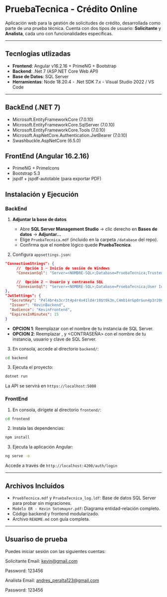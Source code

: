 # PruebaTecnica - Crédito Online
Aplicación web para la gestión de solicitudes de crédito, desarrollada como parte de una prueba técnica. Cuenta con dos tipos de usuario: **Solicitante** y **Analista**, cada uno con funcionalidades específicas.

---

## Tecnlogias utlizadas

- **Frontend**: Angular v16.2.16 + PrimeNG + Bootstrap
- **Backend**: .Net 7 (ASP.NET Core Web API)
- **Base de Datos**: SQL Server
- **Herramientas**: Node 18.20.4 - .Net SDK 7.x - Visual Studio 2022 / VS Code

---

## BackEnd (.NET 7)
- Microsoft.EntityFrameworkCore (7.0.10)
- Microsoft.EntityFrameworkCore.SqlServer (7.0.10)
- Microsoft.EntityFrameworkCore.Tools (7.0.10)
- Microsoft.AspNetCore.Authentication.JwtBearer (7.0.10)
- Swashbuckle.AspNetCore (6.5.0)

## FrontEnd (Angular 16.2.16)
- PrimeNG + PrimeIcons
- Bootstrap 5.3
- jspdf + jspdf-autotable (para exportar PDF)

## Instalación y Ejecución
### BackEnd

1. **Adjuntar la base de datos**

   - Abre **SQL Server Management Studio** → clic derecho en **Bases de datos** → **Adjuntar…**  
   - Elige `PruebaTecnica.mdf` (incluido en la carpeta `/database` del repo).  
   - Confirma que el nombre lógico quede **PruebaTecnica**.

2. Configura `appsettings.json`:

```json
"ConnectionStrings": {
     //  Opción 1 ─ Inicio de sesión de Windows
     "ConexionSql": "Server=<NOMBRE-SQL>;Database=PruebaTecnica;Trusted_Connection=True;MultipleActiveResultSets=true;TrustServerCertificate=true",

     //  Opción 2 ─ Usuario y contraseña SQL
     "ConexionSql": "Server=<NOMBRE-SQL>;Database=PruebaTecnica;User Id=<USUARIO>;Password=<CONTRASEÑA>;MultipleActiveResultSets=true;TrustServerCertificate=true"
},
"JwtSettings": {
  "SecretKey": "P4l4br4s3cr3t4p4r4v41ld4r10$t0k3n,C4mb14r&p0r&un4p3r20n4112d4d",
  "Issuer": "KevinBackend",
  "Audience": "KevinFrontend",
  "ExpiresInMinutes": 15
}
```

- **OPCION 1**: Reemplazar <NOMBRE-SQL> con el nombre de tu instancia de SQL Server.
- **OPCION 2**: Reemplazar <NOMBRE-SQL>, <USUARIO> y <CONTRASEÑA> con el nombre de tu instancia, usuario y clave de SQL Server.

3. En consola, accede al directorio `backend/`:

```bash
cd backend
```

3. Ejecuta el proyecto:

```bash
dotnet run
```

La API se servirá en `https://localhost:5008`

### FrontEnd
1. En consola, dirígete al directorio `frontend/`:

```bash
cd frontend
```

2. Instala las dependencias:

```bash
npm install
```

3. Ejecuta la aplicación Angular:

```bash
ng serve -o
```

Accede a través de `http://localhost:4200/auth/login`

---

## Archivos Incluidos

- `PruebTecnica.mdf` y `PruebaTecnica_log.ldf`: Base de datos SQL Server para probar sin migraciones.
- `Modelo ER - Kevin Sotomayor.pdf`: Diagrama entidad-relación completo.
- Código backend y frontend modularizado.
- Archivo `README.md` con guía completa.

---

## Usuariso de prueba
Puedes iniciar sesión con las siguientes cuentas:

Solicitante
Email: kevin@gmail.com

Password: 123456

Analista
Email: andres_peralta123@gmail.com

Password: 123456

